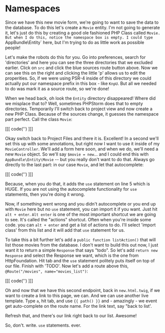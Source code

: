 # Namespaces

Since we have this new movie form, we're going to want to save the data to the database. 
To do this let's create a `Movie` entity. I'm not going to generate it, let's just do this
by creating a good ole fashioned PHP Class called `Movie. But when I do this, notice the
namespace box is empty. I could type `AppBundle\Entity` here, but I'm trying to do as
little work as possible people!

Let's make the robots do this for you. Go into preferences, search for 'directories' and
here you can see the three directories that we excluded earlier. Click on `src` and click
the blue sources route button above. Now we can see this on the right and clicking the little
'p' allows us to edit the properities. So, if we were using PSR-4 inside of this directory
we could actually put our namespace prefix in this box - like `KnpU`. But all we needed to
do was mark it as a source route, so we're done!

When we head back, oh look the `Entity` directory disappeared! Where did we misplace that to?
Well, sometimes PHPStorm does that to empty directories. Temporarily I'll switch back to project
view and now create a new PHP Class. Because of the sources change, it guesses the namespace
part perfect. Call the class `Movie`:

[[[ code('') ]]]

Okay switch back to Project Files and there it is. Excellent! In a second we'll set this up
with some annotations, but right now I want to use it inside of my `MovieController`. We'll
add a form here soon, and when we do, we'll need a new `Movie` object. So we'll say
`$movie = new`... and I could end this with `AppBundle\Entity\Movie` -- but you really
don't want to do that. Always go directly to the last part: in our case `Movie`, and let
that autocomplete:

[[[ code('') ]]]

Because, when you do that, it adds the `use` statement on line 5 which is HUGE. If you are
not using the autocomplete functionality for `use` statements, then you're doing it wrong.

Now, if something went wrong and you didn't autocomplete or you end up with `Movie` here but
no `use` statement, you can import it if you want. Just hit `alt + enter`. `Alt enter` is one
of the most important shortcut we are going to see. It's called the "actions" shortcut. Often
when you're inside some code. you can `alt + enter` and get a list of actions to do. I'll select
'import class' from this list and it will add that `use` statement for us.

To take this a bit further let's add a `public function listAction()` that will list those movies
from the database. I don't want to build this out now, I just want it to return a simple `Response`
that says "todo". So let's add `return new Response` and select the Response we want, which is the
one from HttpFoundation. Hit tab and the `use` statement politely puts itself on top of our file.
Finish with 'TODO'. Now let's add a route above this, `@Route("/movies", name="movies_list")`:

[[[ code('') ]]]

Oh and now that we have this second endpoint, back in `new.html.twig`, if we want to create a
link to this page, we can. And we can use another live template. Type `a`, hit tab, and use
`{{ path() }}` and - amazingly - we event get auto-complete on the route name. For the link text,
say "back to list'. 

Refresh that, and there's our link right back to our list. Awesome!

So, don't. write. `use` statements. ever.
